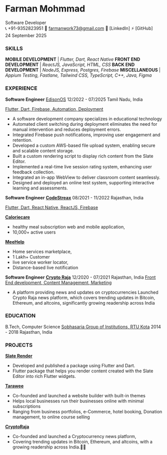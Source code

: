 # Farman Mohmmad  
Software Developer  
📞 +91-9352823951 📩 farmanwork73@gmail.com  🔗 [LinkedIn] ⚡ [GitHub]  
24 September 2025

### SKILLS
 **MOBILE DEVELOPMENT** | *Flutter, Dart, React Native*
 **FRONT END DEVELOPMENT** | *ReactJS, JavaScript,  HTML, CSS*
 **BACK END DEVELOPMENT** | *NodeJS, Express, Postgres, Firebase*
 **MISCELLANEOUS** | *Appium Testing, Fastlane, Tailwind CSS, TypeScript, C++, Java, Figma*

### EXPERIENCE
**Software Engineer**
[EdisonOS](https://www.edisonos.com/)
 12/2022 - 07/2025 Tamil Nadu, India

<ins>Flutter, Dart, Firebase, Automation, Deployment</ins>
- A software development company specializes in educational technology
- Automated client switching during deployment eliminates the need for manual intervention and reduces deployment errors.
- Integrated Firebase push notifications, improving user engagement and retention.
- Developed a custom AWS-based file upload system, enabling secure and scalable content storage.
- Built a custom rendering script to display rich content from the Slate Editor.
- Implemented a real-time live session rating system, enhancing user feedback collection.
- Integrated an in-app WebView to deliver classroom content seamlessly.
- Designed and deployed an online test system, supporting interactive learning and assessments.

**Software Engineer**
<ins>**CodeStreax**</ins>
08/2021 - 11/2022 Rajasthan, India

<ins>Flutter, Dart, React Native, ReactJS, Firebase </ins>

<ins>**[Caloriecare](https://www.caloriecare.com/)**</ins>
- healthy meal subscription web and mobile application,
- 10,000+ active users
 
<ins>**[MeeHelp](https://meehelp.in/)**</ins>
- Home services marketplace,
- 1 Lakh+ Customer
- live service worker locator,
- Distance-based live notification

**Software Engineer**
<ins>**[Crypto Raja](https://cryptoraja.com/)**</ins>
 12/2020 - 07/2021 Rajasthan, India
<ins>Front End development, Content Management, Marketing</ins>
- A platform providing news and updates on cryptocurrencies
Launched Crypto Raja news platform, which covers trending updates in Bitcoin, Ethereum, and altcoins, significantly growing readership across India 

### EDUCATION
B.Tech, Computer Science
[Sobhasaria Group of Institutions, RTU Kota](https://www.secs.ac.in/)
2014 - 2018 Rajasthan, India

###  PROJECTS
**[Slate Render](https://pub.dev/packages/slate_render)**
- Developed and published a package using Flutter and Dart.
- Flutter package that helps you render content created with the Slate Editor into rich Flutter widgets.

**[Tarawee](https://tarawee.in/)**
- Co-founded and launched  a website builder with built-in themes
- Helps local businesses run their businesses online with minimal subscriptions
- Ranging from business portfolios, e-Commerce, hotel booking, Donation management, to online course selling

**[CryptoRaja](https://cryptoraja.com/)**
- Co-founded and launched a Cryptocurrency news platform, 
- Covering trending updates in Bitcoin, Ethereum, and altcoins, with a growing readership across India.
